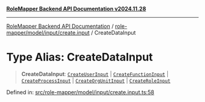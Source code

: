 [**RoleMapper Backend API Documentation v2024.11.28**](../../../../../README.md)

***

[RoleMapper Backend API Documentation](../../../../../modules.md) / [role-mapper/model/input/create.input](../README.md) / CreateDataInput

# Type Alias: CreateDataInput

> **CreateDataInput**: [`CreateUserInput`](CreateUserInput.md) \| [`CreateFunctionInput`](CreateFunctionInput.md) \| [`CreateProcessInput`](CreateProcessInput.md) \| [`CreateOrgUnitInput`](CreateOrgUnitInput.md) \| [`CreateRoleInput`](CreateRoleInput.md)

Defined in: [src/role-mapper/model/input/create.input.ts:58](https://github.com/FlowCraft-AG/RoleMapper/blob/ac5d66f12f967d3e6cc401aba4d232c3d8d25cca/backend/src/role-mapper/model/input/create.input.ts#L58)
